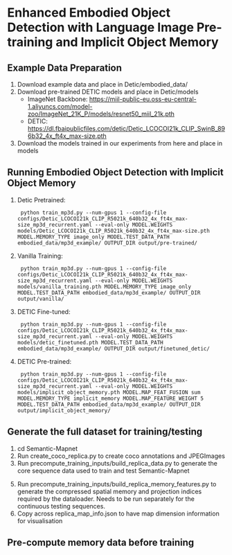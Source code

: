 # Enhanced Embodied Object Detection with Language Image Pre-training and Implicit Object Memory
## Example Data Preparation ##
1) Download example data and place in Detic/embodied_data/
2) Download pre-trained DETIC models and place in Detic/models
	- ImageNet Backbone: https://miil-public-eu.oss-eu-central-1.aliyuncs.com/model-zoo/ImageNet_21K_P/models/resnet50_miil_21k.pth
	- DETIC: https://dl.fbaipublicfiles.com/detic/Detic_LCOCOI21k_CLIP_SwinB_896b32_4x_ft4x_max-size.pth
3) Download the models trained in our experiments from here and place in models

## Running Embodied Object Detection with Implicit Object Memory ##
1) Detic Pretrained:

		python train_mp3d.py --num-gpus 1 --config-file configs/Detic_LCOCOI21k_CLIP_R5021k_640b32_4x_ft4x_max-size_mp3d_recurrent.yaml --eval-only MODEL.WEIGHTS models/Detic_LCOCOI21k_CLIP_R5021k_640b32_4x_ft4x_max-size.pth MODEL.MEMORY_TYPE image_only MODEL.TEST_DATA_PATH embodied_data/mp3d_example/ OUTPUT_DIR output/pre-trained/

2) Vanilla Training: 

		python train_mp3d.py --num-gpus 1 --config-file configs/Detic_LCOCOI21k_CLIP_R5021k_640b32_4x_ft4x_max-size_mp3d_recurrent.yaml --eval-only MODEL.WEIGHTS models/vanilla_training.pth MODEL.MEMORY_TYPE image_only MODEL.TEST_DATA_PATH embodied_data/mp3d_example/ OUTPUT_DIR output/vanilla/

3) DETIC Fine-tuned:

		python train_mp3d.py --num-gpus 1 --config-file configs/Detic_LCOCOI21k_CLIP_R5021k_640b32_4x_ft4x_max-size_mp3d_recurrent.yaml --eval-only MODEL.WEIGHTS models/detic_finetuned.pth MODEL.TEST_DATA_PATH embodied_data/mp3d_example/ OUTPUT_DIR output/finetuned_detic/

4) DETIC Pre-trained:

		python train_mp3d.py --num-gpus 1 --config-file configs/Detic_LCOCOI21k_CLIP_R5021k_640b32_4x_ft4x_max-size_mp3d_recurrent.yaml --eval-only MODEL.WEIGHTS models/implicit_object_memory.pth MODEL.MAP_FEAT_FUSION sum MODEL.MEMORY_TYPE implicit_memory MODEL.MAP_FEATURE_WEIGHT 5 MODEL.TEST_DATA_PATH embodied_data/mp3d_example/ OUTPUT_DIR output/implicit_object_memory/

## Generate the full dataset for training/testing
1) cd Semantic-Mapnet
2) Run create_coco_replica.py to create coco annotations and JPEGImages
3) Run precompute_training_inputs/build_replica_data.py to generate the core sequence data used to train and test Semantic-Mapnet
<!-- 4) Run build_smnet_features.py to run SMNet inference and save the spatial memory tensors. Due to memory, we run each method on the first 500 images in the sequence and save the resulting representation to file. Again, due to memory constraints, some
   sequences did not finish. We need to move towards running SMNet recurrently such that the entire sequenece does not need to be stored in memory to overcome these limitations. -->
5) Run precompute_training_inputs/build_replica_memory_features.py to generate the compressed spatial memory and projection indices required by the dataloader. Needs to be run separately for the continuous testing sequences.
7) Copy across replica_map_info.json to have map dimension information for visualisation

## Pre-compute memory data before training
